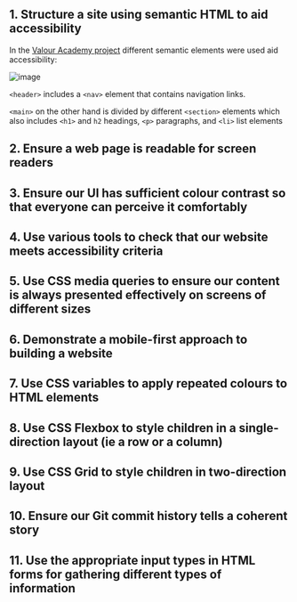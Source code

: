 ## 1. Structure a site using semantic HTML to aid accessibility
In the <a href="https://github.com/benante/agency-website"> Valour Academy project</a> different semantic elements were used aid accessibility:

![image](https://github.com/benante/Portfolio/assets/63957194/f5f2db1d-f0c9-47bb-afe7-9f54606b4b85)

```<header>``` includes a ```<nav>``` element that contains navigation links. 

```<main>``` on the other hand is divided by different ```<section>``` elements which also includes ```<h1>``` and ```h2``` headings, ```<p>``` paragraphs, and ```<li>``` list elements 
## 2. Ensure a web page is readable for screen readers

## 3. Ensure our UI has sufficient colour contrast so that everyone can perceive it comfortably

## 4. Use various tools to check that our website meets accessibility criteria

## 5. Use CSS media queries to ensure our content is always presented effectively on screens of different sizes

## 6. Demonstrate a mobile-first approach to building a website

## 7. Use CSS variables to apply repeated colours to HTML elements

## 8. Use CSS Flexbox to style children in a single-direction layout (ie a row or a column)

## 9. Use CSS Grid to style children in two-direction layout

## 10. Ensure our Git commit history tells a coherent story

## 11. Use the appropriate input types in HTML forms for gathering different types of information

